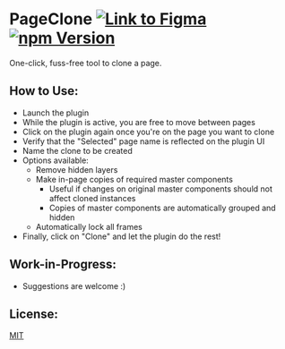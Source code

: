 # PageClone [![Link to Figma](https://img.shields.io/badge/figma-@page--clone-blueviolet)](https://www.figma.com/community/plugin/824942413886528676/PageClone) [![npm Version](https://img.shields.io/npm/v/figma-page-clone)](https://www.npmjs.com/package/figma-page-clone)

One-click, fuss-free tool to clone a page.

## How to Use:

- Launch the plugin
- While the plugin is active, you are free to move between pages
- Click on the plugin again once you're on the page you want to clone
- Verify that the "Selected" page name is reflected on the plugin UI
- Name the clone to be created
- Options available:
  - Remove hidden layers
  - Make in-page copies of required master components
    - Useful if changes on original master components should not affect cloned instances
    - Copies of master components are automatically grouped and hidden
  - Automatically lock all frames
- Finally, click on "Clone" and let the plugin do the rest!

## Work-in-Progress:

- Suggestions are welcome :)

## License:

[MIT](/LICENSE)
